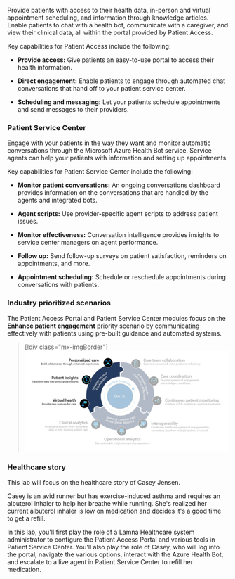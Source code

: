 Provide patients with access to their health data, in-person and virtual appointment scheduling, and information through knowledge articles. Enable patients to chat with a health bot, communicate with a caregiver, and view their clinical data, all within the portal provided by Patient Access.

Key capabilities for Patient Access include the following:

- **Provide access:** Give patients an easy-to-use portal to access their health information.

- **Direct engagement:** Enable patients to engage through automated chat conversations that hand off to your patient service center.

- **Scheduling and messaging:** Let your patients schedule appointments and send messages to their providers.

### Patient Service Center

Engage with your patients in the way they want and monitor automatic conversations through the Microsoft Azure Health Bot service. Service agents can help your patients with information and setting up appointments.

Key capabilities for Patient Service Center include the following:

- **Monitor patient conversations:** An ongoing conversations dashboard provides information on the conversations that are handled by the agents and integrated bots.

- **Agent scripts:** Use provider-specific agent scripts to address patient issues.

- **Monitor effectiveness:** Conversation intelligence provides insights to service center managers on agent performance.

- **Follow up:** Send follow-up surveys on patient satisfaction, reminders on appointments, and more.

- **Appointment scheduling:** Schedule or reschedule appointments during conversations with patients.

### Industry prioritized scenarios

The Patient Access Portal and Patient Service Center modules focus on the **Enhance patient engagement** priority scenario by communicating effectively with patients using pre-built guidance and automated systems.

> [!div class="mx-imgBorder"]
> [![Screenshot of the enhance patient engagement scenario model. Personalized care, patient insights and virtual health areas are highlighted.](../media/1-prioritized-scenarios.png)](../media/1-prioritized-scenarios.png#lightbox)

### Healthcare story

This lab will focus on the healthcare story of Casey Jensen.

Casey is an avid runner but has exercise-induced asthma and requires an albuterol inhaler to help her breathe while running. She's realized her current albuterol inhaler is low on medication and decides it's a good time to get a refill.

In this lab, you'll first play the role of a Lamna Healthcare system administrator to configure the Patient Access Portal and various tools in Patient Service Center. You'll also play the role of Casey, who will log into the portal, navigate the various options, interact with the Azure Health Bot, and escalate to a live agent in Patient Service Center to refill her medication.
